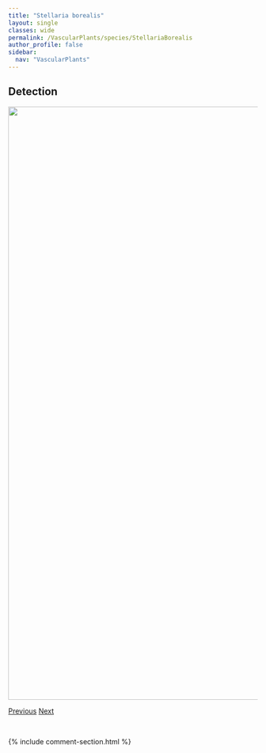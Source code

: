 ```yaml
---
title: "Stellaria borealis"
layout: single
classes: wide
permalink: /VascularPlants/species/StellariaBorealis
author_profile: false
sidebar:
  nav: "VascularPlants"
---
```


<h2>Detection</h2>

<a href="https://drive.google.com/uc?export=view&id=1ud6s0qopvQOJ4jP1mpUIGLSH6iFMAYqp">
<img src="https://drive.google.com/uc?export=view&id=1ud6s0qopvQOJ4jP1mpUIGLSH6iFMAYqp" height = "1200" width = "800">
</a>


<a href="/DevelopmentWebsite/VascularPlants/species/Stellaria" class="pagination--pager" title="Stellaria">Previous</a> <a href="/DevelopmentWebsite/VascularPlants/species/StellariaCalycantha" class="pagination--pager" title="Stellaria calycantha">Next</a>

<p>&nbsp;</p>

{% include comment-section.html %}
